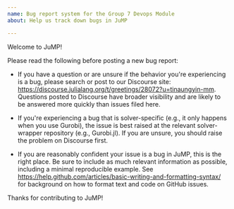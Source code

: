 ```yaml
---
name: Bug report system for the Group 7 Devops Module
about: Help us track down bugs in JuMP

---
```


Welcome to JuMP!

Please read the following before posting a new bug report:

- If you have a question or are unsure if the behavior you're experiencing is a bug, please search or post to our Discourse site: https://discourse.julialang.org/t/greetings/28072?u=tinaungyin-mm. Questions posted to Discourse have broader visibility and are likely to be answered more quickly than issues filed here.

- If you're experiencing a bug that is solver-specific (e.g., it only happens when you use Gurobi), the issue is best raised at the relevant solver-wrapper repository (e.g., Gurobi.jl). If you are unsure, you should raise the problem on Discourse first.

- If you are reasonably confident your issue is a bug in JuMP, this is the right place. Be sure to include as much relevant information as possible, including a minimal reproducible example. See https://help.github.com/articles/basic-writing-and-formatting-syntax/ for background on how to format text and code on GitHub issues.

Thanks for contributing to JuMP!
